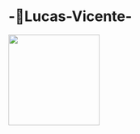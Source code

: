 # -🔵Lucas-Vicente-
<div>
<img height="180em" src="https://github-readme-stats.vercel.app/api?username=Lucas-0-1&show_icons=true&include_all_=buefy&hider_public=true"/>
 
